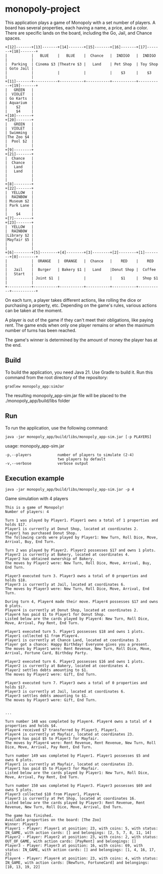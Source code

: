 monopoly-project
================

This application plays a game of Monopoly with a set number of players.
A board has several properties, each having a name, a price, and a color.
There are specific lands on the board, including the Go, Jail, and Chance spaces.

    +[12]-------+[13]-------+[14]-------+[15]-------+[16]-------+[17]-------+[18]-------+  
    |           |   BLUE    |   BLUE    |  Chance   |  INDIGO   |  INDIGO   |           |  
    |  Parking  | Cinema $3 |Theatre $3 |   Land    | Pet Shop  | Toy Shop  | Goto Jail |  
    |           |           |           |           |    $3     |    $3     |           |  
    +[11]-------+-----------+-----------+-----------+-----------+-----------+[19]-------+  
    |   GREEN   |                                                           |  VIOLET   |  
    | Go Karts  |                                                           | Aquarium  |  
    |    $2     |                                                           |    $4     |  
    +[10]-------+                                                           +[20]-------+  
    |   GREEN   |                                                           |  VIOLET   |  
    | Swimming  |                                                           |The Zoo $4 |  
    |  Pool $2  |                                                           |           |  
    +[9]--------+                                                           +[21]-------+  
    |  Chance   |                                                           |  Chance   |  
    |   Land    |                                                           |   Land    |  
    |           |                                                           |           |  
    +[8]--------+                                                           +[22]-------+  
    |  YELLOW   |                                                           |  RAINBOW  |  
    | Museum $2 |                                                           | Park Lane |  
    |           |                                                           |    $4     |  
    +[7]--------+                                                           +[23]-------+  
    |  YELLOW   |                                                           |  RAINBOW  |  
    |Library $2 |                                                           |Mayfair $5 |  
    |           |                                                           |           |  
    +[6]--------+[5]--------+[4]--------+[3]--------+[2]--------+[1]--------+[0]--------+  
    |           |  ORANGE   |  ORANGE   |  Chance   |    RED    |    RED    |           |  
    |   Jail    |  Burger   | Bakery $1 |   Land    |Donut Shop |  Coffee   |   Start   |  
    |           | Joint $1  |           |           |    $1     |  Shop $1  |           |  
    +-----------+-----------+-----------+-----------+-----------+-----------+-----------+  

On each turn, a player takes different actions, like rolling the dice or purchasing
a property, etc. Depending on the game's rules, various actions can be taken at the moment.

A player is out of the game if they can't meet their obligations, like paying rent.
The game ends when only one player remains or when the maximum number of turns has been reached.

The game's winner is determined by the amount of money the player has at the end.

Build
-----

To build the application, you need Java 21. Use Gradle to build it. Run this command from the root directory of the repository:

    gradlew monopoly_app:simJar

The resulting monopoly_app-sim.jar file will be placed to the ./monopoly_app/build/libs folder

Run
---

To run the application, use the following command:

    java -jar monopoly_app/build/libs/monopoly_app-sim.jar [-p PLAYERS] 

usage: monopoly_app-sim.jar

    -p,--players            number of players to simulate (2-4) 
                            two players by default
    -v,--verbose            verbose output

Execution example
-----------------

    java -jar monopoly_app/build/libs/monopoly_app-sim.jar -p 4 

Game simulation with 4 players

    This is a game of Monopoly!
    Number of players: 4

    Turn 1 was played by Player1. Player1 owns a total of 1 properties and holds $17.
    Player1 is currently at Donut Shop, located at coordinates 2.
    Player1 has purchased Donut Shop.
    The following cards were played by Player1: New Turn, Roll Dice, Move, Arrival, Buy, End Turn.
    
    Turn 2 was played by Player2. Player2 possesses $17 and owns 1 plots.
    Player2 is currently at Bakery, located at coordinates 4.
    Player2 has obtained ownership of Bakery.
    The moves by Player2 were: New Turn, Roll Dice, Move, Arrival, Buy, End Turn.
    
    Player3 executed turn 3. Player3 owns a total of 0 properties and holds $18.
    Player3 is currently at Jail, located at coordinates 6.
    The moves by Player3 were: New Turn, Roll Dice, Move, Arrival, End Turn.
    
    During turn 4, Player4 made their move. Player4 possesses $17 and owns 0 plots.
    Player4 is currently at Donut Shop, located at coordinates 2.
    Player4 has paid $1 to Player1 for Donut Shop.
    Listed below are the cards played by Player4: New Turn, Roll Dice, Move, Arrival, Pay Rent, End Turn.
    
    Player1 executed turn 5. Player1 possesses $18 and owns 1 plots.
    Player1 collected $1 from Player4.
    Player1 is currently at Chance Land, located at coordinates 3.
    Player got a chance: Happy Birthday! Everyone gives you a present.
    The moves by Player1 were: Rent Revenue, New Turn, Roll Dice, Move, Arrival, Fortune Card, Birthday Party.
    
    Player2 executed turn 6. Player2 possesses $16 and owns 1 plots.
    Player2 is currently at Bakery, located at coordinates 4.
    Player2 settles debts amounting to $1.
    The moves by Player2 were: Gift, End Turn.
    
    Player3 executed turn 7. Player3 owns a total of 0 properties and holds $17.
    Player3 is currently at Jail, located at coordinates 6.
    Player3 settles debts amounting to $1.
    The moves by Player3 were: Gift, End Turn.

    
    ...

    Turn number 148 was completed by Player4. Player4 owns a total of 4 properties and holds $4.
    Player4 received $7 transferred by Player3, Player1.
    Player4 is currently at Mayfair, located at coordinates 23.
    Player4 has paid $5 to Player3 for Mayfair.
    The moves by Player4 were: Rent Revenue, Rent Revenue, New Turn, Roll Dice, Move, Arrival, Pay Rent, End Turn.
    
    Turn number 149 was completed by Player1. Player1 possesses $5 and owns 6 plots.
    Player1 is currently at Mayfair, located at coordinates 23.
    Player1 has paid $5 to Player3 for Mayfair.
    Listed below are the cards played by Player1: New Turn, Roll Dice, Move, Arrival, Pay Rent, End Turn.
    
    Turn number 150 was completed by Player3. Player3 possesses $69 and owns 5 plots.
    Player3 collected $10 from Player1, Player4.
    Player3 is currently at Pet Shop, located at coordinates 16.
    Listed below are the cards played by Player3: Rent Revenue, Rent Revenue, New Turn, Roll Dice, Move, Arrival, End Turn.
    
    The game has finished.
    Available properties on the board: [The Zoo]
    Winner: Player3
    Player1 - Player: Player1 at position: 23, with coins: 5, with status: IN_GAME, with action cards: [] and belongings: [2, 5, 7, 8, 11, 14]
    Player2 - Player: Player2 at position: 23, with coins: 2, with status: OUT_OF_GAME, with action cards: [PayRent] and belongings: []
    Player3 - Player: Player3 at position: 16, with coins: 69, with status: IN_GAME, with action cards: [] and belongings: [1, 4, 16, 17, 23]
    Player4 - Player: Player4 at position: 23, with coins: 4, with status: IN_GAME, with action cards: [NewTurn, FortuneCard] and belongings: [10, 13, 19, 22]
